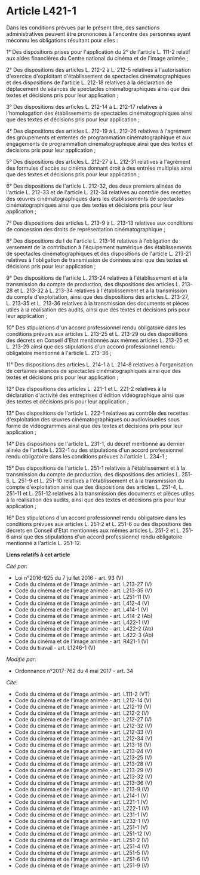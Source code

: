 # Article L421-1

Dans les conditions prévues par le présent titre, des sanctions administratives peuvent être prononcées à l'encontre des
personnes ayant méconnu les obligations résultant pour elles : 

1° Des dispositions prises pour l'application du 2° de l'article L. 111-2 relatif aux aides financières du Centre national du
cinéma et de l'image animée ; 

2° Des dispositions des articles L. 212-2 à L. 212-5 relatives à l'autorisation d'exercice d'exploitant d'établissement de
spectacles cinématographiques et des dispositions de l'article L. 212-18 relatives à la déclaration de déplacement de séances
de spectacles cinématographiques ainsi que des textes et décisions pris pour leur application ; 

3° Des dispositions des articles L. 212-14 à L. 212-17 relatives à l'homologation des établissements de spectacles
cinématographiques ainsi que des textes et décisions pris pour leur application ; 

4° Des dispositions des articles L. 212-19 à L. 212-26 relatives à l'agrément des groupements et ententes de programmation
cinématographique et aux engagements de programmation cinématographique ainsi que des textes et décisions pris pour leur
application ; 

5° Des dispositions des articles L. 212-27 à L. 212-31 relatives à l'agrément des formules d'accès au cinéma donnant droit à
des entrées multiples ainsi que des textes et décisions pris pour leur application ; 

6° Des dispositions de l'article L. 212-32, des deux premiers alinéas de l'article L. 212-33 et de l'article L. 212-34
relatives au contrôle des recettes des œuvres cinématographiques dans les établissements de spectacles cinématographiques
ainsi que des textes et décisions pris pour leur application ; 

7° Des dispositions des articles L. 213-9 à L. 213-13 relatives aux conditions de concession des droits de représentation
cinématographique ; 

8° Des dispositions du I de l'article L. 213-16 relatives à l'obligation de versement de la contribution à l'équipement
numérique des établissements de spectacles cinématographiques et des dispositions de l'article L. 213-21 relatives à
l'obligation de transmission de données ainsi que des textes et décisions pris pour leur application ; 

9° Des dispositions de l'article L. 213-24 relatives à l'établissement et à la transmission du compte de production, des
dispositions des articles L. 213-28 et L. 213-32 à L. 213-34 relatives à l'établissement et à la transmission du compte
d'exploitation, ainsi que des dispositions des articles L. 213-27, L. 213-35 et L. 213-36 relatives à la transmission des
documents et pièces utiles à la réalisation des audits, ainsi que des textes et décisions pris pour leur application ; 

10° Des stipulations d'un accord professionnel rendu obligatoire dans les conditions prévues aux articles L. 213-25 et L.
213-29 ou des dispositions des décrets en Conseil d'Etat mentionnés aux mêmes articles L. 213-25 et L. 213-29 ainsi que des
stipulations d'un accord professionnel rendu obligatoire mentionné à l'article L. 213-36 ; 

11° Des dispositions des articles L. 214-1 à L. 214-8 relatives à l'organisation de certaines séances de spectacles
cinématographiques ainsi que des textes et décisions pris pour leur application ; 

12° Des dispositions des articles L. 221-1 et L. 221-2 relatives à la déclaration d'activité des entreprises d'édition
vidéographique ainsi que des textes et décisions pris pour leur application ; 

13° Des dispositions de l'article L. 222-1 relatives au contrôle des recettes d'exploitation des œuvres cinématographiques ou
audiovisuelles sous forme de vidéogrammes ainsi que des textes et décisions pris pour leur application ; 

14° Des dispositions de l'article L. 231-1, du décret mentionné au dernier alinéa de l'article L. 232-1 ou des stipulations
d'un accord professionnel rendu obligatoire dans les conditions prévues à l'article L. 234-1 ; 

15° Des dispositions de l'article L. 251-1 relatives à l'établissement et à la transmission du compte de production, des
dispositions des articles L. 251-5, L. 251-9 et L. 251-10 relatives à l'établissement et à la transmission du compte
d'exploitation ainsi que des dispositions des articles L. 251-4, L. 251-11 et L. 251-12 relatives à la transmission des
documents et pièces utiles à la réalisation des audits, ainsi que des textes et décisions pris pour leur application ; 

16° Des stipulations d'un accord professionnel rendu obligatoire dans les conditions prévues aux articles L. 251-2 et L.
251-6 ou des dispositions des décrets en Conseil d'Etat mentionnés aux mêmes articles L. 251-2 et L. 251-6 ainsi que des
stipulations d'un accord professionnel rendu obligatoire mentionné à l'article L. 251-12.

**Liens relatifs à cet article**

_Cité par_:

  - Loi n°2016-925 du 7 juillet 2016 - art. 93 (V)
  - Code du cinéma et de l'image animée - art. L213-27 (V)
  - Code du cinéma et de l'image animée - art. L213-35 (V)
  - Code du cinéma et de l'image animée - art. L251-11 (V)
  - Code du cinéma et de l'image animée - art. L412-4 (V)
  - Code du cinéma et de l'image animée - art. L414-1 (V)
  - Code du cinéma et de l'image animée - art. L414-2 (Ab)
  - Code du cinéma et de l'image animée - art. L422-1 (V)
  - Code du cinéma et de l'image animée - art. L422-2 (Ab)
  - Code du cinéma et de l'image animée - art. L422-3 (Ab)
  - Code du cinéma et de l'image animée - art. R421-1 (V)
  - Code du travail - art. L1246-1 (V)

_Modifié par_:

  - Ordonnance n°2017-762 du 4 mai 2017 - art. 34

_Cite_:

  - Code du cinéma et de l'image animée - art. L111-2 (VT)
  - Code du cinéma et de l'image animée - art. L212-14 (V)
  - Code du cinéma et de l'image animée - art. L212-19 (V)
  - Code du cinéma et de l'image animée - art. L212-2 (V)
  - Code du cinéma et de l'image animée - art. L212-27 (V)
  - Code du cinéma et de l'image animée - art. L212-32 (V)
  - Code du cinéma et de l'image animée - art. L212-33 (V)
  - Code du cinéma et de l'image animée - art. L212-34 (V)
  - Code du cinéma et de l'image animée - art. L213-16 (V)
  - Code du cinéma et de l'image animée - art. L213-24 (V)
  - Code du cinéma et de l'image animée - art. L213-25 (V)
  - Code du cinéma et de l'image animée - art. L213-28 (V)
  - Code du cinéma et de l'image animée - art. L213-29 (V)
  - Code du cinéma et de l'image animée - art. L213-32 (V)
  - Code du cinéma et de l'image animée - art. L213-36 (V)
  - Code du cinéma et de l'image animée - art. L213-9 (V)
  - Code du cinéma et de l'image animée - art. L214-1 (V)
  - Code du cinéma et de l'image animée - art. L221-1 (V)
  - Code du cinéma et de l'image animée - art. L222-1 (V)
  - Code du cinéma et de l'image animée - art. L231-1 (V)
  - Code du cinéma et de l'image animée - art. L232-1 (V)
  - Code du cinéma et de l'image animée - art. L251-1 (V)
  - Code du cinéma et de l'image animée - art. L251-12 (V)
  - Code du cinéma et de l'image animée - art. L251-2 (V)
  - Code du cinéma et de l'image animée - art. L251-4 (V)
  - Code du cinéma et de l'image animée - art. L251-5 (V)
  - Code du cinéma et de l'image animée - art. L251-6 (V)
  - Code du cinéma et de l'image animée - art. L251-9 (V)
